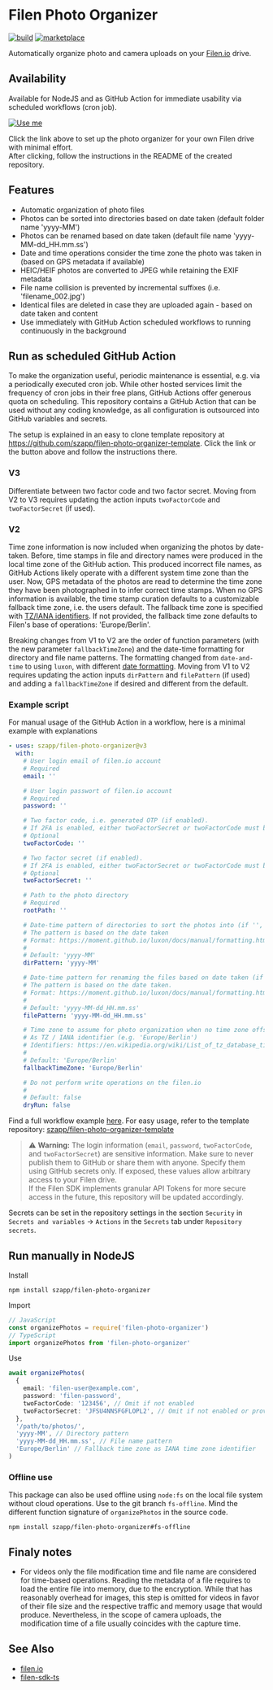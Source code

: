# Filen Photo Organizer

[![build](https://github.com/szapp/filen-photo-organizer/actions/workflows/build.yml/badge.svg)](https://github.com/szapp/filen-photo-organizer/actions/workflows/build.yml)
[![marketplace](https://img.shields.io/github/v/release/szapp/filen-photo-organizer?logo=githubactions&logoColor=white&label=marketplace)](https://github.com/marketplace/actions/filen-photo-organizer)

Automatically organize photo and camera uploads on your [Filen.io](https://filen.io) drive.

## Availability

Available for NodeJS and as GitHub Action for immediate usability via scheduled workflows (cron job).

[![Use me](https://img.shields.io/badge/template-use%20me-green?style=for-the-badge&logo=github)](https://repo.new/?template_name=filen-photo-organizer-template&template_owner=szapp&name=filen-photo-organizer&description=Automatically%20organizes%20my%20filen.io%20photos)

Click the link above to set up the photo organizer for your own Filen drive with minimal effort.  
After clicking, follow the instructions in the README of the created repository.

## Features

- Automatic organization of photo files
- Photos can be sorted into directories based on date taken (default folder name 'yyyy-MM')
- Photos can be renamed based on date taken (default file name 'yyyy-MM-dd_HH.mm.ss')
- Date and time operations consider the time zone the photo was taken in (based on GPS metadata if available)
- HEIC/HEIF photos are converted to JPEG while retaining the EXIF metadata
- File name collision is prevented by incremental suffixes (i.e. 'filename_002.jpg')
- Identical files are deleted in case they are uploaded again - based on date taken and content
- Use immediately with GitHub Action scheduled workflows to running continuously in the background

## Run as scheduled GitHub Action

To make the organization useful, periodic maintenance is essential, e.g. via a periodically executed cron job.
While other hosted services limit the frequency of cron jobs in their free plans, GitHub Actions offer generous quota on scheduling.
This repository contains a GitHub Action that can be used without any coding knowledge, as all configuration is outsourced into GitHub variables and secrets.

The setup is explained in an easy to clone template repository at https://github.com/szapp/filen-photo-organizer-template. Click the link or the button above and follow the instructions there.

### V3

Differentiate between two factor code and two factor secret.
Moving from V2 to V3 requires updating the action inputs `twoFactorCode` and `twoFactorSecret` (if used).

### V2

Time zone information is now included when organizing the photos by date-taken.
Before, time stamps in file and directory names were produced in the local time zone of the GitHub action.
This produced incorrect file names, as GitHub Actions likely operate with a different system time zone than the user.
Now, GPS metadata of the photos are read to determine the time zone they have been photographed in to infer correct time stamps.
When no GPS information is available, the time stamp curation defaults to a customizable fallback time zone, i.e. the users default.
The fallback time zone is specified with [TZ/IANA identifiers][timezones-link].
If not provided, the fallback time zone defaults to Filen's base of operations: 'Europe/Berlin'.

Breaking changes from V1 to V2 are the order of function parameters (with the new parameter `fallbackTimeZone`) and the date-time formatting for directory and file name patterns.
The formatting changed from `date-and-time` to using `luxon`, with different [date formatting][date-format-link].
Moving from V1 to V2 requires updating the action inputs `dirPattern` and `filePattern` (if used) and adding a `fallbackTimeZone` if desired and different from the default.

### Example script

For manual usage of the GitHub Action in a workflow, here is a minimal example with explanations

```yml
- uses: szapp/filen-photo-organizer@v3
  with:
    # User login email of filen.io account
    # Required
    email: ''

    # User login passwort of filen.io account
    # Required
    password: ''

    # Two factor code, i.e. generated OTP (if enabled).
    # If 2FA is enabled, either twoFactorSecret or twoFactorCode must be provided. If both are provided, twoFactorCode takes precedence.
    # Optional
    twoFactorCode: ''

    # Two factor secret (if enabled).
    # If 2FA is enabled, either twoFactorSecret or twoFactorCode must be provided. If both are provided, twoFactorCode takes precedence.
    # Optional
    twoFactorSecret: ''

    # Path to the photo directory
    # Required
    rootPath: ''

    # Date-time pattern of directories to sort the photos into (if '', no directories will be created)
    # The pattern is based on the date taken
    # Format: https://moment.github.io/luxon/docs/manual/formatting.html#table-of-tokens
    #
    # Default: 'yyyy-MM'
    dirPattern: 'yyyy-MM'

    # Date-time pattern for renaming the files based on date taken (if '', preserve original file name)
    # The pattern is based on the date taken.
    # Format: https://moment.github.io/luxon/docs/manual/formatting.html#table-of-tokens
    #
    # Default: 'yyyy-MM-dd_HH.mm.ss'
    filePattern: 'yyyy-MM-dd_HH.mm.ss'

    # Time zone to assume for photo organization when no time zone offset and GPS metadata is available, i.e. the time zone in which the photos were taken.
    # As TZ / IANA identifier (e.g. 'Europe/Berlin')
    # Identifiers: https://en.wikipedia.org/wiki/List_of_tz_database_time_zones
    #
    # Default: 'Europe/Berlin'
    fallbackTimeZone: 'Europe/Berlin'

    # Do not perform write operations on the filen.io
    #
    # Default: false
    dryRun: false
```

Find a full workflow example [here](https://github.com/szapp/filen-photo-organizer/blob/main/.github/workflows/organize.yml).
For easy usage, refer to the template repository: [szapp/filen-photo-organizer-template](https://github.com/szapp/filen-photo-organizer-template)

> ⚠️ **Warning:** The login information (`email`, `password`, `twoFactorCode`, and `twoFactorSecret`) are sensitive information.
> Make sure to never publish them to GitHub or share them with anyone.
> Specify them using GitHub secrets only.
> If exposed, these values allow arbitrary access to your Filen drive.  
> If the Filen SDK implements granular API Tokens for more secure access in the future, this repository will be updated accordingly.

Secrets can be set in the repository settings in the section `Security` in `Secrets and variables` -> `Actions` in the `Secrets` tab under `Repository secrets`.

## Run manually in NodeJS

Install

```
npm install szapp/filen-photo-organizer
```

Import

```typescript
// JavaScript
const organizePhotos = require('filen-photo-organizer')
// TypeScript
import organizePhotos from 'filen-photo-organizer'
```

Use

```typescript
await organizePhotos(
  {
    email: 'filen-user@example.com',
    password: 'filen-password',
    twoFactorCode: '123456', // Omit if not enabled
    twoFactorSecret: 'JFSU4NNSFGFLOPL2', // Omit if not enabled or providing 'twoFactorCode'
  },
  '/path/to/photos/',
  'yyyy-MM', // Directory pattern
  'yyyy-MM-dd_HH.mm.ss', // File name pattern
  'Europe/Berlin' // Fallback time zone as IANA time zone identifier
)
```

### Offline use

This package can also be used offline using `node:fs` on the local file system without cloud operations.
Use to the git branch `fs-offline`.
Mind the different function signature of `organizePhotos` in the source code.

```
npm install szapp/filen-photo-organizer#fs-offline
```

## Finaly notes

- For videos only the file modification time and file name are considered for time-based operations.
  Reading the metadata of a file requires to load the entire file into memory, due to the encryption.
  While that has reasonably overhead for images, this step is omitted for videos in favor of their file size and the respective traffic and memory usage that would produce.
  Nevertheless, in the scope of camera uploads, the modification time of a file usually coincides with the capture time.

## See Also

- [filen.io](https://filen.io)
- [filen-sdk-ts](https://github.com/FilenCloudDienste/filen-sdk-ts)

[date-format-link]: https://moment.github.io/luxon/#/formatting?id=table-of-tokens
[timezones-link]: https://en.wikipedia.org/wiki/List_of_tz_database_time_zones
